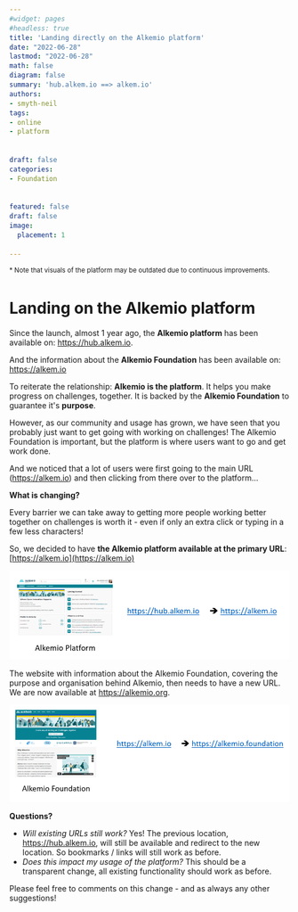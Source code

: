 ```yaml
---
#widget: pages
#headless: true
title: 'Landing directly on the Alkemio platform'
date: "2022-06-28"
lastmod: "2022-06-28"
math: false
diagram: false
summary: 'hub.alkem.io ==> alkem.io'
authors:
- smyth-neil
tags:
- online
- platform


draft: false
categories:
- Foundation


featured: false
draft: false
image:
  placement: 1
  
---
```


<sup>* Note that visuals of the platform may be outdated due to continuous improvements.</sup>

# Landing on the Alkemio platform 

Since the launch, almost 1 year ago, the **Alkemio platform** has been available on: https://hub.alkem.io.

And the information about the **Alkemio Foundation** has been available on: https://alkem.io

To reiterate the relationship: **Alkemio is the platform**. It helps you make progress on challenges, together. It is backed by the **Alkemio Foundation** to guarantee it's **purpose**. 

However, as our community and usage has grown, we have seen that you probably just want to get going with working on challenges! The Alkemio Foundation is important, but the platform is where users want to go and get work done.  

And we noticed that a lot of users were first going to the main URL (https://alkem.io) and then clicking from there over to the platform...

**What is changing?**

Every barrier we can take away to getting more people working better together on challenges is worth it - even if only an extra click or typing in a few less characters!

So, we decided to have **the Alkemio platform available at the primary URL**: [https://alkem.io](https://alkem.io) 

![](./hub.png)

The website with information about the Alkemio Foundation, covering the purpose and organisation behind Alkemio, then needs to have a new URL. We are now available at https://alkemio.org.

![](./foundation.png)

**Questions?**

* _Will existing URLs still work?_ Yes! The previous location, https://hub.alkem.io, will still be available and redirect to the new location. So bookmarks / links will still work as before. 
* _Does this impact my usage of the platform?_ This should be a transparent change, all existing functionality should work as before. 

Please feel free to comments on this change - and as always any other suggestions!

